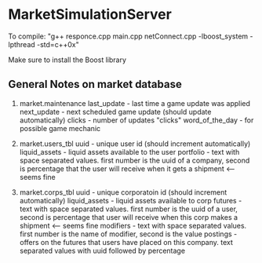 # MarketSimulationServer
To compile: "g++ responce.cpp main.cpp netConnect.cpp -lboost_system -lpthread -std=c++0x"

Make sure to install the Boost library

## General Notes on market database

1. market.maintenance
last_update - last time a game update was applied
next_update - next scheduled game update (should update automatically)
clicks - number of updates "clicks"
word_of_the_day - for possible game mechanic

2. market.users_tbl
uuid - unique user id (should increment automatically)
liquid_assets - liquid assets available to the user
portfolio - text with space separated values. first number is the uuid of a company, second is percentage that the user will receive when it gets a shipment <-- seems fine

3. market.corps_tbl
uuid - unique corporatoin id (should increment automatically)
liquid_assets - liquid assets available to corp
futures - text with space separated values. first number is the uuid of a user, second is percentage that user will receive when this corp makes a shipment <-- seems fine
modifiers - text with space separated values. first number is the name of modifier, second is the value
postings - offers on the futures that users have placed on this company. text separated values with uuid followed by percentage
